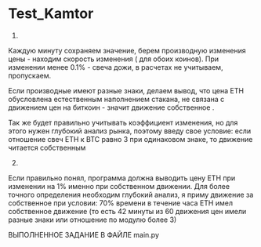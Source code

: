 # Test_Kamtor

1.

Каждую минуту сохраняем значение, берем производную изменения цены - находим скорость изменения ( для обоих коинов). При изменении менее 0.1% - свеча дожи, в расчетах не учитываем, пропускаем.

Если производные имеют разные знаки, делаем вывод, что цена ETH обусловлена естественным наполнением стакана, не связана с движением цен на биткоин - значит движение собственное .

Так же будет правильно учитывать коэффициент изменения, но для этого нужен глубокий анализ рынка, поэтому введу свое условие: если отношение свеч ETH к BTC равно 3 при одинаковом знаке, то движение читается собственным


2.

Если правильно понял, программа должна выводить цену ETH при изменении на 1% именно при собственном движении. Для более точного определения необходим глубокий анализ, я приму движение за собственное при условии: 70% времени в течение часа ETH имел собственное движение (то есть 42 минуты из 60 движения цен имели разные знаки или отношение по модулю более 3)

ВЫПОЛНЕННОЕ ЗАДАНИЕ В ФАЙЛЕ main.py
